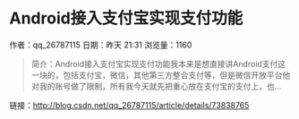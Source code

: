 # Android接入支付宝实现支付功能
作者：qq_26787115
日期：昨天 21:31
浏览量：1160
> 简介：Android接入支付宝实现支付功能我本来是想直接讲Android支付这一块的，包括支付宝，微信，其他第三方整合支付等，但是微信开放平台他对我的账号做了限制，所有我今天就先把重心放在支付宝的支付上，也...

 链接：http://blog.csdn.net/qq_26787115/article/details/73838765
